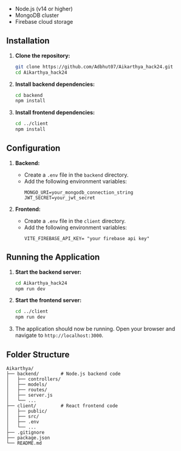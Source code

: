 - Node.js (v14 or higher)
- MongoDB cluster
- Firebase cloud storage

## Installation

1. **Clone the repository:**
    ```bash
    git clone https://github.com/Adbhut07/Aikarthya_hack24.git
    cd Aikarthya_hack24
    ```

2. **Install backend dependencies:**
    ```bash
    cd backend
    npm install
    ```

3. **Install frontend dependencies:**
    ```bash
    cd ../client
    npm install
    ```

## Configuration

1. **Backend:**
   - Create a `.env` file in the `backend` directory.
   - Add the following environment variables:
     ```
     MONGO_URI=your_mongodb_connection_string
     JWT_SECRET=your_jwt_secret
     ```

2. **Frontend:**
   - Create a `.env` file in the `client` directory.
   - Add the following environment variables:
     ```
     VITE_FIREBASE_API_KEY= "your firebase api key"
     ```

## Running the Application

1. **Start the backend server:**
    ```bash
    cd Aikarthya_hack24
    npm run dev
    ```

2. **Start the frontend server:**
    ```bash
    cd ../client
    npm run dev
    ```

3. The application should now be running. Open your browser and navigate to `http://localhost:3000`.

## Folder Structure

```
Aikarthya/
├── backend/        # Node.js backend code
│   ├── controllers/
│   ├── models/
│   ├── routes/
│   ├── server.js
│   └── ...
├── client/         # React frontend code
│   ├── public/
│   ├── src/
│   ├── .env
│   └── ...
├── .gitignore
├── package.json
└── README.md
```

